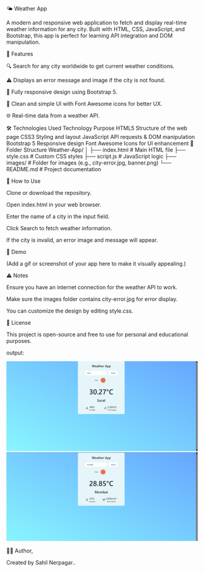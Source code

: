 🌤️ Weather App

A modern and responsive web application to fetch and display real-time weather information for any city. Built with HTML, CSS, JavaScript, and Bootstrap, this app is perfect for learning API integration and DOM manipulation.

🚀 Features

🔍 Search for any city worldwide to get current weather conditions.

⚠️ Displays an error message and image if the city is not found.

📱 Fully responsive design using Bootstrap 5.

🎨 Clean and simple UI with Font Awesome icons for better UX.

🌐 Real-time data from a weather API.

🛠️ Technologies Used
Technology	Purpose
HTML5	Structure of the web page
CSS3	Styling and layout
JavaScript	API requests & DOM manipulation
Bootstrap 5	Responsive design
Font Awesome	Icons for UI enhancement
📁 Folder Structure
Weather-App/
│
├── index.html        # Main HTML file
├── style.css         # Custom CSS styles
├── script.js         # JavaScript logic
├── images/           # Folder for images (e.g., city-error.jpg, banner.png)
└── README.md         # Project documentation

🎯 How to Use

Clone or download the repository.

Open index.html in your web browser.

Enter the name of a city in the input field.

Click Search to fetch weather information.

If the city is invalid, an error image and message will appear.

🌟 Demo

(Add a gif or screenshot of your app here to make it visually appealing.)

⚠️ Notes

Ensure you have an internet connection for the weather API to work.

Make sure the images folder contains city-error.jpg for error display.

You can customize the design by editing style.css.

📜 License

This project is open-source and free to use for personal and educational purposes.


output:

![output](s1.png) ![output](s2.png)

👨‍💻 Author,

Created by Sahil Nerpagar..

 







